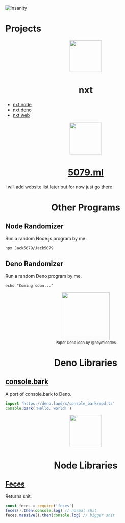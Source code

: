 ![Insanity](https://user-images.githubusercontent.com/29169102/87263907-825fbf80-c48c-11ea-84fc-c9fb0e264a41.png)

# Projects

<div align="center">
<img width="100" src="https://nxtbot.ml/icon.svg">
<h1>nxt</h1>
</div>

- [nxt node](//github.com/Jack5079/nxt)
- [nxt deno](//github.com/Jack5079/nxt-deno)
- [nxt web](//github.com/Jack5079/nxt-web)



<div align="center">
<img width="100" src="https://5079.ml/5079mlicon.svg">
<h1><a href="https://jack5079.github.io">5079.ml</a></h1>
</div>
i will add website list later but for now just go there

<div align="center">
<h1>Other Programs</h1>
</div>

## Node Randomizer

Run a random Node.js program by me.

`npx Jack5079/Jack5079`

## Deno Randomizer

Run a random Deno program by me.

`echo "Coming soon..."`

<div align="center">
<img height="150" src="https://deno.land/images/deno_paper.png">
<br>
<small>Paper Deno icon by @heymicodes</small>
<h1>Deno Libraries</h1>
</div>

## [console.bark](https://github.com/Jack5079/console.bark)

A port of console.bark to Deno.

```ts
import 'https://deno.land/x/console_bark/mod.ts'
console.bark('Hello, world!')
```

<div align="center">
<img width="100" src="https://nodejs.org/static/images/favicons/android-chrome-512x512.png">
 
<h1>Node Libraries</h1>
</div>

## [Feces](https://jack5079.github.io/feces/)

Returns shit.

```ts
const feces = require('feces')
feces().then(console.log) // normal shit
feces.massive().then(console.log) // bigger shit
```
